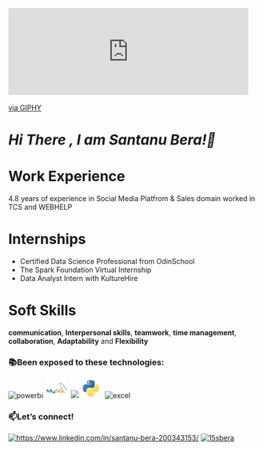 <iframe src="https://giphy.com/embed/nuOmTkwyMOJKGaTt8j" width="480" height="174" frameBorder="0" class="giphy-embed" allowFullScreen></iframe><p><a href="https://giphy.com/gifs/nuOmTkwyMOJKGaTt8j">via GIPHY</a></p>

# *Hi There , I am Santanu Bera!👋*





# Work Experience
4.8 years of experience in Social Media Platfrom & Sales domain worked in TCS and WEBHELP

# Internships
* Certified Data Science Professional from OdinSchool
* The Spark Foundation Virtual Internship 
* Data Analyst Intern with KultureHire

# Soft Skills
 **communication**, **Interpersonal skills**, **teamwork**, **time management**, **collaboration**, **Adaptability** and **Flexibility**


<h3 align="left">📚Been exposed to these technologies: </h3>
<p align="left">
  <img src="https://img.icons8.com/color/1x/power-bi.png" alt="powerbi" width="40" height="40""/></a>&nbsp 
  <img src="https://raw.githubusercontent.com/devicons/devicon/master/icons/mysql/mysql-original-wordmark.svg" alt="mysql" width="40" height="40""/></a>&nbsp 
  <img src=["https://img.shields.io/badge/GitHub-100000?style=flat-square&logo=github&logoColor=white"](https://www.python.org" target="_blank" rel="noreferrer"> <img src="https://raw.githubusercontent.com/devicons/devicon/master/icons/python/python-original.svg" alt="python" width="40" height="40")/></a>&nbsp 
  <img src="https://img.icons8.com/color/512/microsoft-excel-2019--v1.png" alt="excel" width="40" height="40"/></a>&nbsp
   
  
  
  
  
</p>
  
  <h3 align="left">📫Let’s connect! </h3>
<p align="left"> 
  <a href="https://www.linkedin.com/in/santanu-bera-200343153/" target="blank"><img align="center" src="https://raw.githubusercontent.com/rahuldkjain/github-profile-readme-generator/master/src/images/icons/Social/linked-in-alt.svg" alt="https://www.linkedin.com/in/santanu-bera-200343153/" height="30" width="40" /></a>
  <a href="https://www.hackerrank.com/15sbera" target="blank"><img align="center" src="https://raw.githubusercontent.com/rahuldkjain/github-profile-readme-generator/master/src/images/icons/Social/hackerrank.svg" alt="15sbera" height="30" width="40" /></a>

</p>

